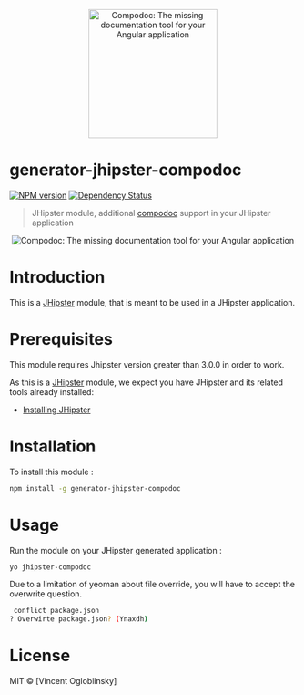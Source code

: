 <p align="center">
  <a href="https://github.com/compodoc/compodoc" target="_blank"><img src="https://avatars3.githubusercontent.com/u/23202313" alt="Compodoc: The missing documentation tool for your Angular application" width="226"></a>
</p>

# generator-jhipster-compodoc
[![NPM version][npm-image]][npm-url]
[![Dependency Status][daviddm-image]][daviddm-url]
> JHipster module, additional [compodoc](https://github.com/compodoc/compodoc) support in your JHipster application

<p align="center">
  <img src="https://raw.githubusercontent.com/groupe-sii/compodoc/master/screenshots/main-view.png" alt="Compodoc: The missing documentation tool for your Angular application">
</p>

# Introduction

This is a [JHipster](http://jhipster.github.io/) module, that is meant to be used in a JHipster application.

# Prerequisites

This module requires Jhipster version greater than 3.0.0 in order to work.

As this is a [JHipster](http://jhipster.github.io/) module, we expect you have JHipster and its related tools already installed:

- [Installing JHipster](https://jhipster.github.io/installation.html)

# Installation

To install this module :

```bash
npm install -g generator-jhipster-compodoc
```

# Usage

Run the module on your JHipster generated application :

```bash
yo jhipster-compodoc
```

Due to a limitation of yeoman about file override, you will have to accept the overwrite question.

```bash
 conflict package.json
? Overwirte package.json? (Ynaxdh)
```

# License

MIT © [Vincent Ogloblinsky]


[npm-image]: https://img.shields.io/npm/v/generator-jhipster-compodoc.svg
[npm-url]: https://npmjs.org/package/generator-jhipster-compodoc
[travis-image]: https://travis-ci.org/compodoc/generator-jhipster-compodoc.svg?branch=master
[travis-url]: https://travis-ci.org/compodoc/generator-jhipster-compodoc
[daviddm-image]: https://david-dm.org/compodoc/generator-jhipster-compodoc.svg?theme=shields.io
[daviddm-url]: https://david-dm.org/compodoc/generator-jhipster-module
